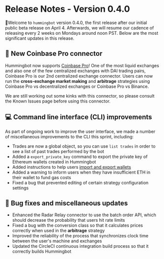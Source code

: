 # Release Notes - Version 0.4.0

🚀Welcome to `hummingbot` version 0.4.0, the first release after our initial public beta release on April 4. Afterwards, we will resume our cadence of releasing every 2 weeks on Mondays around noon PST. Below are the most significant updates in this release.

## 🔗 New Coinbase Pro connector

Hummingbot now supports [Coinbase Pro](/connectors/coinbase)! One of the most liquid exchanges and also one of the few centralized exchanges with DAI trading pairs, Coinbase Pro is our 2nd centralized exchange connector. Users can now run the **cross-exchange market making** and **arbitrage** strategies using Coinbase Pro vs decentralized exchanges or Coinbase Pro vs Binance.

We are still working out some kinks with this connector, so please consult the Known Issues page before using this connector.

## 💻 Command line interface (CLI) improvements

As part of ongoing work to improve the user interface, we made a number of miscellaneous improvements to the CLI this sprint, including:

* Trades are now a global object, so you can use `list trades` in order to see a list of past trades performed by the bot
* Added a `export_private_key` command to export the private key of Ethereum wallets created in Hummingbot
* Added instructions to help users [import and export wallets](/operation/connect-exchange/#importing-your-wallet)
* Added a warning to inform users when they have insufficient ETH in their wallet to fund gas costs
* Fixed a bug that prevented editing of certain strategy configuration settings

## 🐞 Bug fixes and miscellaneous updates

* Enhanced the Radar Relay connector to use the batch order API, which should decrease the probability that users hit rate limits
* Fixed a bug with the conversion class so that it calculates prices correctly when used in the **arbitrage** strategy
* Improved the reliability of the process that synchronizes clock time between the user's machine and exchanges
* Updated the CircleCI continuous integration build process so that it correctly builds Hummingbot
